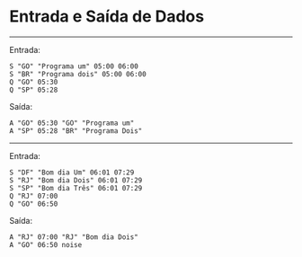 # Entrada e Saída de Dados
----
Entrada:
```
S "GO" "Programa um" 05:00 06:00
S "BR" "Programa dois" 05:00 06:00
Q "GO" 05:30
Q "SP" 05:28
```
Saída:
```
A "GO" 05:30 "GO" "Programa um"
A "SP" 05:28 "BR" "Programa Dois"
```
----
Entrada:
```
S "DF" "Bom dia Um" 06:01 07:29
S "RJ" "Bom dia Dois" 06:01 07:29
S "SP" "Bom dia Três" 06:01 07:29
Q "RJ" 07:00
Q "GO" 06:50
```
Saída:
```
A "RJ" 07:00 "RJ" "Bom dia Dois"
A "GO" 06:50 noise
```